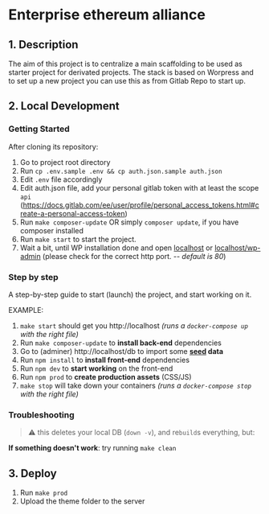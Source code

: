 # Enterprise ethereum alliance

## 1. Description

The aim of this project is to centralize a main scaffolding to be used as starter project for derivated projects. The stack is based on Worpress and to set up a new project you can use this as from Gitlab Repo to start up.

## 2. Local Development

<!-- How does a developer starts working on this? -->

### Getting Started

After cloning its repository:

1. Go to project root directory
2. Run `cp .env.sample .env && cp auth.json.sample auth.json`
3. Edit `.env` file accordingly
4. Edit auth.json file, add your personal gitlab token with at least the scope `api` (https://docs.gitlab.com/ee/user/profile/personal_access_tokens.html#create-a-personal-access-token)
5. Run `make composer-update` OR simply `composer update`, if you have composer installed
6. Run `make start` to start the project.
7. Wait a bit, until WP installation done and open [localhost](http://localhost) or [localhost/wp-admin](http://localhost/wp-admin) (please check for the correct http port. -- _default is 80_)

### Step by step

A step-by-step guide to start (launch) the project, and start working on it.

EXAMPLE:

1. `make start` should get you http://localhost _(runs a `docker-compose up` with the right file)_
2. Run `make composer-update` to **install back-end** dependencies
3. Go to (adminer) http://localhost/db to import some **[seed](config/seed.sql.gz) data**
4. Run `npm install` to **install front-end** dependencies
5. Run `npm dev` to **start working** on the front-end
6. Run `npm prod` to **create production assets** (CSS/JS)
7. `make stop` will take down your containers _(runs a `docker-compose stop` with the right file)_

### Troubleshooting

> ⚠️ this deletes your local DB (`down -v`), and re`build`s everything, but:

**If something doesn't work**: try running `make clean`

## 3. Deploy

1. Run `make prod`
2. Upload the theme folder to the server
